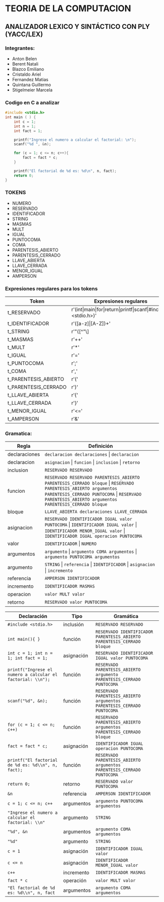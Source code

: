 
# TEORIA DE LA COMPUTACION

## ANALIZADOR LEXICO Y SINTÁCTICO CON PLY (YACC/LEX)

 ### Integrantes:
- Anton Belen
- Berent Natali
- Blazco Emiliano
- Cristaldo Ariel
- Fernandez Matias
- Quintana Guillermo
- Stigelmeier Marcela


 ### Codigo en C a analizar
```c
#include <stdio.h>
int main ( ) {
    int c = 1;
    int n = 1;
    int fact = 1;

    printf("Ingrese el numero a calcular el factorial: \n");
    scanf("%d ", &n);

    for (c = 1; c <= n; c++){ 
        fact = fact * c; 
    }

    printf("El factorial de %d es: %d\n", n, fact);
    return 0;
}
```

### TOKENS
- NUMERO
- RESERVADO
- IDENTIFICADOR
- STRING
- MASMAS
- MULT
- IGUAL
- PUNTOCOMA
- COMA
- PARENTESIS_ABIERTO
- PARENTESIS_CERRADO
- LLAVE_ABIERTA
- LLAVE_CERRADA
- MENOR_IGUAL
- AMPERSON

### Expresiones regulares para los tokens 
| Token                   | Expresiones regulares                               |
|-------------------------|----------------------------------------------------|
| t_RESERVADO             | r'(int\|main\|for\|return\|printf\|scanf\|#include\|\<stdio.h\>)' |
| t_IDENTIFICADOR         | r'([a-z]\|[A-Z])+'                                 |
| t_STRING                | r'"([^"\\\]|\\.)*"'                                 |
| t_MASMAS                | r'\+\+'                                            |
| t_MULT                  | r'\*'                                              |
| t_IGUAL                 | r'='                                               |
| t_PUNTOCOMA             | r';'                                               |
| t_COMA                  | r','                                               |
| t_PARENTESIS_ABIERTO    | r'\('                                              |
| t_PARENTESIS_CERRADO    | r'\)'                                              |
| t_LLAVE_ABIERTA         | r'\{'                                              |
| t_LLAVE_CERRADA         | r'\}'                                              |
| t_MENOR_IGUAL           | r'\<='                                             |
| t_AMPERSON              | r'\&'                                              |


### Gramatica:

| Regla           | Definición                                                                                                                                              |
|-----------------|---------------------------------------------------------------------------------------------------------------------------------------------------------|
| declaraciones   | `declaracion declaraciones` \| `declaracion`                                                                                                            |
| declaracion     | `asignacion` \| `funcion` \| `inclusion` \| `retorno`                                                                                                    |
| inclusion       | `RESERVADO RESERVADO`                                                                                                                                   |
| funcion         | `RESERVADO RESERVADO PARENTESIS_ABIERTO PARENTESIS_CERRADO bloque` \| `RESERVADO PARENTESIS_ABIERTO argumentos PARENTESIS_CERRADO PUNTOCOMA` \| `RESERVADO PARENTESIS_ABIERTO argumentos PARENTESIS_CERRADO bloque` |
| bloque          | `LLAVE_ABIERTA declaraciones LLAVE_CERRADA`                                                                                                              |
| asignacion      | `RESERVADO IDENTIFICADOR IGUAL valor PUNTOCOMA` \| `IDENTIFICADOR IGUAL valor` \| `IDENTIFICADOR MENOR_IGUAL valor` \| `IDENTIFICADOR IGUAL operacion PUNTOCOMA`                                               |
| valor           | `IDENTIFICADOR` \| `NUMERO`                                                                                                                             |
| argumentos      | `argumento` \| `argumento COMA argumentos` \| `argumento PUNTOCOMA argumentos`                                                                           |
| argumento       | `STRING` \| `referencia` \| `IDENTIFICADOR` \| `asignacion` \| `incremento`                                                                              |
| referencia      | `AMPERSON IDENTIFICADOR`                                                                                                                                 |
| incremento      | `IDENTIFICADOR MASMAS`                                                                                                                                   |
| operacion       | `valor MULT valor`                                                                                                                                       |
| retorno         | `RESERVADO valor PUNTOCOMA`                                                                                                                              |
 
| Declaración                                                          | Tipo        | Gramática                                                                                                       |
|----------------------------------------------------------------------|-------------|-----------------------------------------------------------------------------------------------------------------|
| `#include <stdio.h>`                                                 | inclusión   | `RESERVADO RESERVADO`                                                                                           |
| `int main(){ }`                                                      | función     | `RESERVADO IDENTIFICADOR PARENTESIS_ABIERTO PARENTESIS_CERRADO bloque`                                          |
| `int c = 1; int n = 1; int fact = 1;`                                | asignación  | `RESERVADO IDENTIFICADOR IGUAL valor PUNTOCOMA`                                                                 |
| `printf("Ingrese el numero a calcular el factorial: \\n");`          | función     | `RESERVADO PARENTESIS_ABIERTO argumento PARENTESIS_CERRADO PUNTOCOMA`                                           |
| `scanf("%d", &n);`                                                   | función     | `RESERVADO PARENTESIS_ABIERTO argumentos PARENTESIS_CERRADO PUNTOCOMA`                                          |
| `for (c = 1; c <= n; c++)`                                           | función     | `RESERVADO PARENTESIS_ABIERTO argumentos PARENTESIS_CERRADO bloque`                                             |
| `fact = fact * c;`                                                   | asignación  | `IDENTIFICADOR IGUAL operacion PUNTOCOMA`                                                                       |
| `printf("El factorial de %d es: %d\\n", n, fact);`                   | función     | `RESERVADO PARENTESIS_ABIERTO argumentos PARENTESIS_CERRADO PUNTOCOMA`                                          |
| `return 0;`                                                          | retorno     | `RESERVADO valor PUNTOCOMA`                                                                                     |
| `&n`                                                                 | referencia  | `AMPERSON IDENTIFICADOR`                                                                                        |
| `c = 1; c <= n; c++`                                                 | argumentos  | `argumento PUNTOCOMA argumentos`                                                                                 |
| `"Ingrese el numero a calcular el factorial: \\n"`                   | argumento   | `STRING`                                                                                                        |
| `"%d", &n`                                                           | argumentos  | `argumento COMA argumentos`                                                                                     |
| `"%d"`                                                               | argumento   | `STRING`                                                                                                        |
| `c = 1`                                                              | asignación  | `IDENTIFICADOR IGUAL valor`                                                                                     |
| `c <= n`                                                             | asignación  | `IDENTIFICADOR MENOR_IGUAL valor`                                                                               |
| `c++`                                                                | incremento  | `IDENTIFICADOR MASMAS`                                                                                          |
| `fact * c`                                                           | operación   | `valor MULT valor`                                                                                              |
| `"El factorial de %d es: %d\\n", n, fact`                            | argumentos  | `argumento COMA argumentos`                                                                                     |
